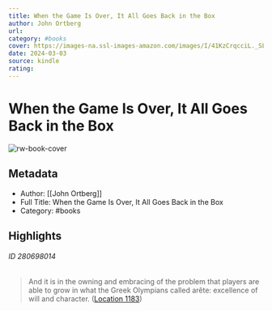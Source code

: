 ```yaml
---
title: When the Game Is Over, It All Goes Back in the Box
author: John Ortberg
url: 
category: #books
cover: https://images-na.ssl-images-amazon.com/images/I/41KzCrqcciL._SL200_.jpg
date: 2024-03-03
source: kindle
rating:
---
```

# When the Game Is Over, It All Goes Back in the Box

![rw-book-cover](https://images-na.ssl-images-amazon.com/images/I/41KzCrqcciL._SL200_.jpg)

## Metadata
- Author: [[John Ortberg]]
- Full Title: When the Game Is Over, It All Goes Back in the Box
- Category: #books

## Highlights
###### ID 280698014
> And it is in the owning and embracing of the problem that players are able to grow in what the Greek Olympians called arête: excellence of will and character. ([Location 1183](https://readwise.io/to_kindle?action=open&asin=B001EM0YQ8&location=1183))
    
